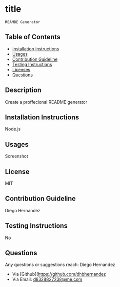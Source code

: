  # title
    REAMDE Generator

## Table of Contents
* [Installation Instructions](#Installation-Instructions)
* [Usages](#Usages)
* [Contribution Guideline](#Contribution-Guideline)
* [Testing Instructions](#Testing-Instructions)
* [Licenses](#Licenses)
* [Questions](#Questions)

## Description 
Create a proffecional README generator
## Installation Instructions
Node.js
## Usages 
Screenshot
## License
MIT
## Contribution Guideline
Diego Hernandez
## Testing Instructions
No
## Questions
Any questions or suggestions reach:
Diego Hernandez
* Via [Github](https://github.com/dhbhernandez
* Via Email: d8328827238@me.com
        


        